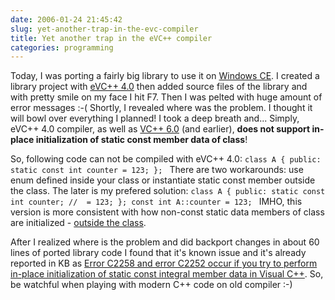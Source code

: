 ```yaml
---
date: 2006-01-24 21:45:42
slug: yet-another-trap-in-the-evc-compiler
title: Yet another trap in the eVC++ compiler
categories: programming
---
```



Today, I was porting a fairly big library to use it on [Windows CE](http://msdn.microsoft.com/embedded/windowsce/default.aspx). I created a library project with [eVC++ 4.0](http://msdn.microsoft.com/embedded/downloads/ce/default.aspx) then added source files of the library and with pretty smile on my face I hit F7. Then I was pelted with huge amount of error messages :-( Shortly, I revealed where was the problem. I thought it will bowl over everything I planned! I took a deep breath and... Simply, eVC++ 4.0 compiler, as well as [VC++ 6.0](http://msdn.microsoft.com/visualc/previous/vc6/default.aspx) (and earlier), **does not support in-place initialization of static const member data of class**!







So, following code can not be compiled with eVC++ 4.0:
`class A
{
public:
	static const int counter = 123;
};
`
There are two workarounds: use enum defined inside your class or instantiate static const member outside the class. The later is my prefered solution:
`class A
{
public:
	static const int counter; //  = 123;
};
const int A::counter = 123;
`
IMHO, this version is more consistent with how non-const static data members of class are initialized - [outside the class](http://www.parashift.com/c++-faq-lite/ctors.html#faq-10.10).






After I realized where is the problem and did backport changes in about 60 lines of ported library code I found that it's known issue and it's already reported in KB as
[Error C2258 and error C2252 occur if you try to perform in-place initialization of static const integral member data in Visual C++](http://support.microsoft.com/kb/241569/PL/). So, be watchful when playing with modern C++ code on old compiler :-)


